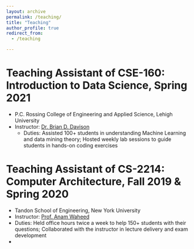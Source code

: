 ```yaml
---
layout: archive
permalink: /teaching/
title: "Teaching"
author_profile: true
redirect_from: 
  - /teaching

---
```


Teaching Assistant of CSE-160: Introduction to Data Science, Spring 2021
======
* P.C. Rossing College of Engineering and Applied Science, Lehigh University
* Instructor: [Dr. Brian D. Davison](https://www.cse.lehigh.edu/~brian/)
  * Duties: Assisted 100+ students in understanding Machine Learning and data mining theory; Hosted weekly lab sessions to guide students in hands-on coding exercises

Teaching Assistant of CS-2214: Computer Architecture, Fall 2019 & Spring 2020
======
* Tandon School of Engineering, New York University
* Instructor: [Prof. Anam Waheed](https://www.linkedin.com/in/anam-waheed/)
* Duties: Held office hours twice a week to help 150+ students with their questions; Collaborated with the instructor in lecture delivery and exam development
* 
